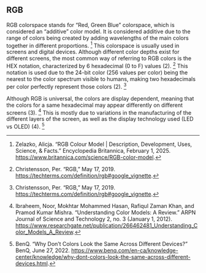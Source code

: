 ## RGB
RGB colorspace stands for “Red, Green Blue” colorspace, which is considered an “additive” color model. It is considered additive due to the range of colors being created by adding wavelengths of the main colors together in different proportions. [^zelazko225rgbcolor]
This colorspace is usually used in screens and digital devices. Although different color depths exist for different screens, the most common way of referring to RGB colors is the HEX notation, characterized by 6 hexadecimal (0 to F) values (2). [^christensson19rgb] This notation is used due to the 24-bit color (256 values per color) being the nearest to the color spectrum visible to humans, making two hexadecimals per color perfectly represent those colors (2). [^christensson19rgb]

Although RGB is universal, the colors are display dependent, meaning that the colors for a same hexadecimal may appear differently on different screens (3). [^ibraheem12understanding] This is mostly due to variations in the manufacturing of the different layers of the screen, as well as the display technology used (LED vs OLED) (4). [^benq22why]


[^zelazko225rgbcolor]: Zelazko, Alicja. “RGB Colour Model | Description, Development, Uses, Science, & Facts.” Encyclopedia Britannica, February 1, 2025. https://www.britannica.com/science/RGB-color-model.

[^christensson19rgb]: Christensson, Per. “RGB,” May 17, 2019. https://techterms.com/definition/rgb#google_vignette.

[^ibraheem12understanding]: Ibraheem, Noor, Mokhtar Mohammed Hasan, Rafiqul Zaman Khan, and Pramod Kumar Mishra. “Understanding Color Models: A Review.” ARPN Journal of Science and Technology 2, no. 3 (January 1, 2012). https://www.researchgate.net/publication/266462481_Understanding_Color_Models_A_Review.

[^benq22why]: BenQ. “Why Don’t Colors Look the Same Across Different Devices?” BenQ, June 27, 2022. https://www.benq.com/en-ca/knowledge-center/knowledge/why-dont-colors-look-the-same-across-different-devices.html.
